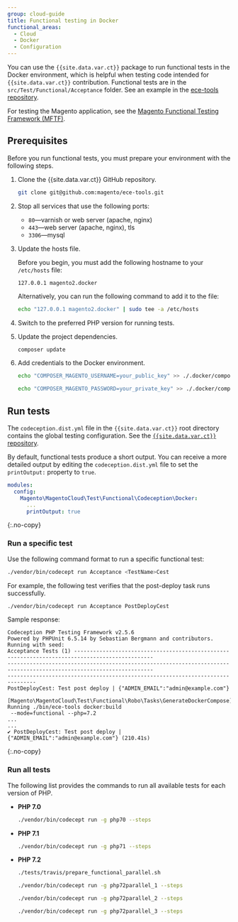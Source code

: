 ```yaml
---
group: cloud-guide
title: Functional testing in Docker
functional_areas:
  - Cloud
  - Docker
  - Configuration
---
```


You can use the `{{site.data.var.ct}}` package to run functional tests in the Docker environment, which is helpful when testing code intended for `{{site.data.var.ct}}` contribution. Functional tests are in the `src/Test/Functional/Acceptance` folder. See an example in the [ece-tools repository](https://github.com/magento/ece-tools/tree/develop/src/Test/Functional/Acceptance).

For testing the Magento application, see the [Magento Functional Testing Framework (MFTF)]({{site.baseurl}}/mftf/docs/commands/mftf.html).

## Prerequisites

Before you run functional tests, you must prepare your environment with the following steps.

1. Clone the {{site.data.var.ct}} GitHub repository.

    ```bash
    git clone git@github.com:magento/ece-tools.git
    ```

1. Stop all services that use the following ports:

    -  `80`—varnish or web server (apache, nginx)
    -  `443`—web server (apache, nginx), tls
    -  `3306`—mysql

1. Update the hosts file.

    Before you begin, you must add the following hostname to your `/etc/hosts` file:

    ```
    127.0.0.1 magento2.docker
    ```

    Alternatively, you can run the following command to add it to the file:

    ```bash
    echo "127.0.0.1 magento2.docker" | sudo tee -a /etc/hosts
    ```

1. Switch to the preferred PHP version for running tests.

1. Update the project dependencies.

    ```bash
    composer update
    ```

1. Add credentials to the Docker environment.

    ```bash
    echo "COMPOSER_MAGENTO_USERNAME=your_public_key" >> ./.docker/composer.env
    ```

    ```bash
    echo "COMPOSER_MAGENTO_PASSWORD=your_private_key" >> ./.docker/composer.env
    ```

## Run tests

The `codeception.dist.yml` file in the `{{site.data.var.ct}}` root directory contains the global testing configuration. See the [`{{site.data.var.ct}}` repository](https://github.com/magento/ece-tools/blob/develop/codeception.dist.yml).

By default, functional tests produce a short output. You can receive a more detailed output by editing the `codeception.dist.yml` file to set the `printOutput:` property to `true`.

```yaml
modules:
  config:
    Magento\MagentoCloud\Test\Functional\Codeception\Docker:
      ...
      printOutput: true
```
{:.no-copy}

### Run a specific test

Use the following command format to run a specific functional test:

```bash
./vendor/bin/codecept run Acceptance <TestName>Cest
```

For example, the following test verifies that the post-deploy task runs successfully.

```bash
./vendor/bin/codecept run Acceptance PostDeployCest
```

Sample response:

```terminal
Codeception PHP Testing Framework v2.5.6
Powered by PHPUnit 6.5.14 by Sebastian Bergmann and contributors.
Running with seed:
Acceptance Tests (1) -----------------------------------------------------------------------------------------------
--------------------------------------------------------------------------------------------------------------------
-------------------------------------------------------------------------------
PostDeployCest: Test post deploy | {"ADMIN_EMAIL":"admin@example.com"}
 [Magento\MagentoCloud\Test\Functional\Robo\Tasks\GenerateDockerCompose] Running ./bin/ece-tools docker:build
 --mode=functional --php=7.2
...
...
✔ PostDeployCest: Test post deploy | {"ADMIN_EMAIL":"admin@example.com"} (210.41s)
```
{:.no-copy}

### Run all tests

The following list provides the commands to run all available tests for each version of PHP.

-  **PHP 7.0**

    ```bash
    ./vendor/bin/codecept run -g php70 --steps
    ```

-  **PHP 7.1**

    ```bash
    ./vendor/bin/codecept run -g php71 --steps
    ```

-  **PHP 7.2**

    ```bash
    ./tests/travis/prepare_functional_parallel.sh
    ```

    ```bash
    ./vendor/bin/codecept run -g php72parallel_1 --steps
    ```

    ```bash
    ./vendor/bin/codecept run -g php72parallel_2 --steps
    ```

    ```bash
    ./vendor/bin/codecept run -g php72parallel_3 --steps
    ```
